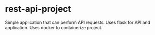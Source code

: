 # rest-api-project
Simple application that can perform API requests. Uses flask for API and application. Uses docker to containerize project.
